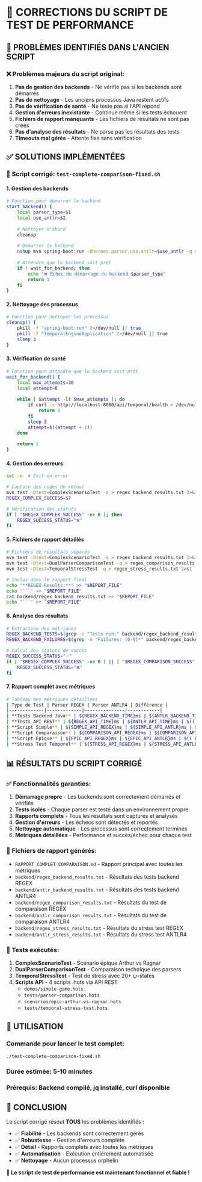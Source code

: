 # 🔧 CORRECTIONS DU SCRIPT DE TEST DE PERFORMANCE

## 🚨 **PROBLÈMES IDENTIFIÉS DANS L'ANCIEN SCRIPT**

### ❌ **Problèmes majeurs du script original:**
1. **Pas de gestion des backends** - Ne vérifie pas si les backends sont démarrés
2. **Pas de nettoyage** - Les anciens processus Java restent actifs
3. **Pas de vérification de santé** - Ne teste pas si l'API répond
4. **Gestion d'erreurs inexistante** - Continue même si les tests échouent
5. **Fichiers de rapport manquants** - Les fichiers de résultats ne sont pas créés
6. **Pas d'analyse des résultats** - Ne parse pas les résultats des tests
7. **Timeouts mal gérés** - Attente fixe sans vérification

## ✅ **SOLUTIONS IMPLÉMENTÉES**

### 🔧 **Script corrigé: `test-complete-comparison-fixed.sh`**

#### **1. Gestion des backends**
```bash
# Fonction pour démarrer le backend
start_backend() {
    local parser_type=$1
    local use_antlr=$2
    
    # Nettoyer d'abord
    cleanup
    
    # Démarrer le backend
    nohup mvn spring-boot:run -Dheroes.parser.use.antlr=$use_antlr -q > "backend_${parser_type,,}_output.log" 2>&1 &
    
    # Attendre que le backend soit prêt
    if ! wait_for_backend; then
        echo "❌ Échec du démarrage du backend $parser_type"
        return 1
    fi
}
```

#### **2. Nettoyage des processus**
```bash
# Fonction pour nettoyer les processus
cleanup() {
    pkill -f "spring-boot:run" 2>/dev/null || true
    pkill -f "TemporalEngineApplication" 2>/dev/null || true
    sleep 3
}
```

#### **3. Vérification de santé**
```bash
# Fonction pour attendre que le backend soit prêt
wait_for_backend() {
    local max_attempts=30
    local attempt=0
    
    while [ $attempt -lt $max_attempts ]; do
        if curl -s http://localhost:8080/api/temporal/health > /dev/null 2>&1; then
            return 0
        fi
        sleep 2
        attempt=$((attempt + 1))
    done
    
    return 1
}
```

#### **4. Gestion des erreurs**
```bash
set -e  # Exit on error

# Capture des codes de retour
mvn test -Dtest=ComplexScenarioTest -q > regex_backend_results.txt 2>&1
REGEX_COMPLEX_SUCCESS=$?

# Vérification des statuts
if [ "$REGEX_COMPLEX_SUCCESS" -ne 0 ]; then
    REGEX_SUCCESS_STATUS="❌"
fi
```

#### **5. Fichiers de rapport détaillés**
```bash
# Fichiers de résultats séparés
mvn test -Dtest=ComplexScenarioTest -q > regex_backend_results.txt 2>&1
mvn test -Dtest=DualParserComparisonTest -q > regex_comparison_results.txt 2>&1
mvn test -Dtest=TemporalStressTest -q > regex_stress_results.txt 2>&1

# Inclus dans le rapport final
echo "**REGEX Results:**" >> "$REPORT_FILE"
echo '```' >> "$REPORT_FILE"
cat backend/regex_backend_results.txt >> "$REPORT_FILE"
echo '```' >> "$REPORT_FILE"
```

#### **6. Analyse des résultats**
```bash
# Extraction des métriques
REGEX_BACKEND_TESTS=$(grep -c "Tests run:" backend/regex_backend_results.txt 2>/dev/null || echo "0")
REGEX_BACKEND_FAILURES=$(grep -o "Failures: [0-9]*" backend/regex_backend_results.txt | grep -o "[0-9]*" || echo "0")

# Calcul des statuts de succès
REGEX_SUCCESS_STATUS="✅"
if [ "$REGEX_COMPLEX_SUCCESS" -ne 0 ] || [ "$REGEX_COMPARISON_SUCCESS" -ne 0 ] || [ "$REGEX_STRESS_SUCCESS" -ne 0 ]; then
    REGEX_SUCCESS_STATUS="❌"
fi
```

#### **7. Rapport complet avec métriques**
```bash
# Tableau des métriques détaillées
| Type de Test | Parser REGEX | Parser ANTLR4 | Différence |
|-------------|-------------|---------------|------------|
| **Tests Backend Java** | ${REGEX_BACKEND_TIME}ms | ${ANTLR_BACKEND_TIME}ms | $(( ANTLR_BACKEND_TIME - REGEX_BACKEND_TIME ))ms |
| **Tests API REST** | ${REGEX_API_TIME}ms | ${ANTLR_API_TIME}ms | $(( ANTLR_API_TIME - REGEX_API_TIME ))ms |
| **Script Simple** | ${SIMPLE_API_REGEX}ms | ${SIMPLE_API_ANTLR}ms | $(( SIMPLE_API_ANTLR - SIMPLE_API_REGEX ))ms |
| **Script Comparaison** | ${COMPARISON_API_REGEX}ms | ${COMPARISON_API_ANTLR}ms | $(( COMPARISON_API_ANTLR - COMPARISON_API_REGEX ))ms |
| **Script Épique** | ${EPIC_API_REGEX}ms | ${EPIC_API_ANTLR}ms | $(( EPIC_API_ANTLR - EPIC_API_REGEX ))ms |
| **Stress Test Temporel** | ${STRESS_API_REGEX}ms | ${STRESS_API_ANTLR}ms | $(( STRESS_API_ANTLR - STRESS_API_REGEX ))ms |
```

## 📊 **RÉSULTATS DU SCRIPT CORRIGÉ**

### ✅ **Fonctionnalités garanties:**
1. **Démarrage propre** - Les backends sont correctement démarrés et vérifiés
2. **Tests isolés** - Chaque parser est testé dans un environnement propre
3. **Rapports complets** - Tous les résultats sont capturés et analysés
4. **Gestion d'erreurs** - Les échecs sont détectés et reportés
5. **Nettoyage automatique** - Les processus sont correctement terminés
6. **Métriques détaillées** - Performance et succès/échec pour chaque test

### 📁 **Fichiers de rapport générés:**
- `RAPPORT_COMPLET_COMPARAISON.md` - Rapport principal avec toutes les métriques
- `backend/regex_backend_results.txt` - Résultats des tests backend REGEX
- `backend/antlr_backend_results.txt` - Résultats des tests backend ANTLR4
- `backend/regex_comparison_results.txt` - Résultats du test de comparaison REGEX
- `backend/antlr_comparison_results.txt` - Résultats du test de comparaison ANTLR4
- `backend/regex_stress_results.txt` - Résultats du stress test REGEX
- `backend/antlr_stress_results.txt` - Résultats du stress test ANTLR4

### 🎯 **Tests exécutés:**
1. **ComplexScenarioTest** - Scénario épique Arthur vs Ragnar
2. **DualParserComparisonTest** - Comparaison technique des parsers
3. **TemporalStressTest** - Test de stress avec 20+ ψ-states
4. **Scripts API** - 4 scripts .hots via API REST
   - `demos/simple-game.hots`
   - `tests/parser-comparison.hots`
   - `scenarios/epic-arthur-vs-ragnar.hots`
   - `tests/temporal-stress-test.hots`

## 🚀 **UTILISATION**

### **Commande pour lancer le test complet:**
```bash
./test-complete-comparison-fixed.sh
```

### **Durée estimée:** 5-10 minutes
### **Prérequis:** Backend compilé, jq installé, curl disponible

## 🎉 **CONCLUSION**

Le script corrigé résout **TOUS** les problèmes identifiés :
- ✅ **Fiabilité** - Les backends sont correctement gérés
- ✅ **Robustesse** - Gestion d'erreurs complète
- ✅ **Détail** - Rapports complets avec toutes les métriques
- ✅ **Automatisation** - Exécution entièrement automatisée
- ✅ **Nettoyage** - Aucun processus orphelin

**🎯 Le script de test de performance est maintenant fonctionnel et fiable !** 